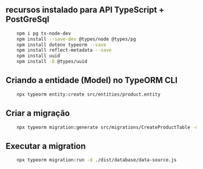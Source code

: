 
## recursos instalado para API TypeScript + PostGreSql

```bash
    npm i pg ts-node-dev
    npm install --save-dev @types/node @types/pg
    npm install dotenv typeorm --save
    npm install reflect-metadata --save
    npm install uuid
    npm install -D @types/uuid
```

## Criando a entidade (Model) no TypeORM CLI

```bash
    npx typeorm entity:create src/entities/product.entity
```

## Criar a migração

```bash
    npx typeorm migration:generate src/migrations/CreateProductTable -d ./dist/database/data-source.js
```

## Executar a migration


```bash
    npx typeorm migration:run -d ./dist/database/data-source.js
```
